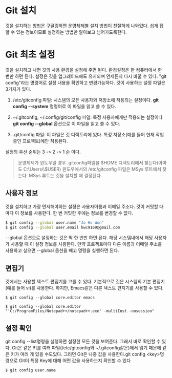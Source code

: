 # Git 설치
깃을 설치하는 방법은 구글링하면 운영체제별 설치 방법이 친절하게 나와있다. 쉽게 접할 수 있는 정보이므로 설정하는 방법만 알아보고 넘어가도록한다.


# Git 최초 설정
깃을 설치하고 나면 깃의 사용 환경을 설정해 주면 된다. 환경설정은 한 컴퓨터에서 한 번만 하면 된다. 설정은 깃을 업그레이드해도 유지되며 언제든지 다시 바꿀 수 있다.
"git config"라는 명령어로 설정 내용을 확인하고 변경가능하다. 깃이 사용하는 설정 파일은 3가지가 있다.

1. /etc/gitconfig 파일: 시스템의 모든 사용자와 저장소에 적용되는 설정이다. __git config --system__ 명령어로 이 파일을 읽고 쓸 수 있다.

2. ~/.gitconfig, ~/.config/git/config 파일: 특정 사용자에게만 적용되는 설정이다 __git config --global__ 옵션으로 이 파일을 읽고 쓸 수 있다.

3. .git/config 파일: 이 파일은 깃 디렉토리에 있다. 특정 저장소(예를 들어 현재 작업 중인 프로젝트)에만 적용된다.

설정의 우선 순위는 3 -> 2 -> 1 순 이다.

> 운영체제가 윈도우일 경우 .gitconfig파일을 $HOME 디렉토리에서 찾는다(아마도 C:\Users\\$USER) 윈도우에서의 /etc/gitconfig 파일은 MSys 루트에서 찾는다. MSys 루트는 깃을 설치할 때 결정된다. 

## 사용자 정보
깃을 설치하고 가장 먼저해야하는 설정은 사용자이름과 이메일 주소다. 깃이 커밋할 때마다 이 정보를 사용한다. 한 번 커밋한 후에는 정보를 변경할 수 없다.
```bash
$ git config --global user.name "Jo Ho Won"
$ git config --global user.email hwc9169@gmail.com
```
--global 옵션으로 설정하는 것은 딱 한 번만 하면 된다. 해당 시스템내에서 해당 사용자가 사용할 때 이 설정 정보를 사용한다. 만약 프로젝트마다 다른 이름과 이메일 주소를 사용하고 싶으면 --global 옵션을 빼고 명령을 실행하면 된다.

## 편집기 
깃에서는 사용할 텍스트 편집기를 고를 수 있다. 기본적으로 깃은 시스템의 기본 편집기(예를 들어 vi)를 사용한다. 하지만, Emacs같은 다른 텍스트 편지기를 사용할 수 있다.
```
$ git config --global core.editor emacs

$ git config --global core.editor "'C:/ProgramFiles/Notepad++/notepad++.exe' -multiInst -nosession"
```

## 설정 확인
git config --list명령을 실행하면 설정한 모든 것을 보여준다. 그래서 바로 확인할 수 있다. Git은 같은 키를 여러 파일(/etc/gitconfig와 ~/.gitconfig같은)에서 읽기 때문에 같은 키가 여러 개 있을 수도있다. 그러면 Git은 나중 값을 사용한다.git config \<key\>명령으로 Git이 특정 Key에 대해 어떤 값을 사용하는지 확인할 수 있다
```
$ git config user.name
```